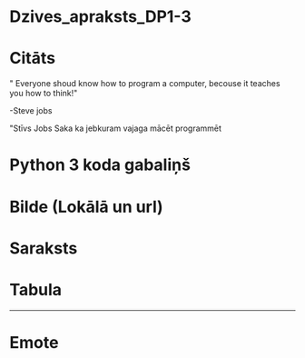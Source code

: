 # Dzives_apraksts_DP1-3

# Citāts

" Everyone shoud know how to program a computer, becouse it teaches you how to think!"

-Steve jobs

"Stīvs Jobs Saka ka jebkuram vajaga mācēt programmēt

# Python 3 koda gabaliņš



# Bilde (Lokālā un url)



# Saraksts



# Tabula



---



# Emote